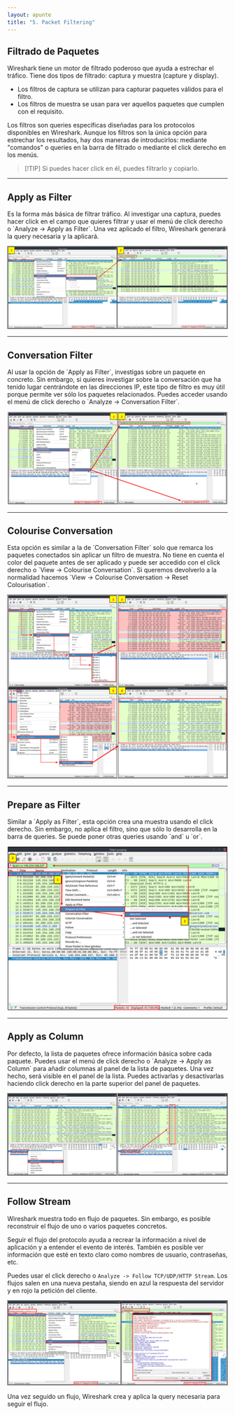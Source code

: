 ```yaml
---
layout: apunte
title: "5. Packet Filtering"
---
```


<h2>Filtrado de Paquetes</h2>
Wireshark tiene un motor de filtrado poderoso que ayuda a estrechar el tráfico. Tiene dos tipos de filtrado: captura y muestra (capture y display).

- Los filtros de captura se utilizan para capturar paquetes válidos para el filtro.
- Los filtros de muestra se usan para ver aquellos paquetes que cumplen con el requisito.

Los filtros son queries específicas diseñadas para los protocolos disponibles en Wireshark. Aunque los filtros son la única opción para estrechar los resultados, hay dos maneras de introducirlos: mediante "comandos" o queries en la barra de filtrado o mediante el click derecho en los menús.

>[!TIP] Si puedes hacer click en él, puedes filtrarlo y copiarlo.

---------------------
<h2>Apply as Filter</h2>
Es la forma más básica de filtrar tráfico. Al investigar una captura, puedes hacer click en el campo que quieres filtrar y usar el menú de click derecho o `Analyze -> Apply as Filter`. Una vez aplicado el filtro, Wireshark generará la query necesaria y la aplicará.

![](/apuntes/img/115.png)

--------------------
<h2>Conversation Filter</h2>
Al usar la opción de `Apply as Filter`, investigas sobre un paquete en concreto. Sin embargo, si quieres investigar sobre la conversación que ha tenido lugar centrándote en las direcciones IP, este tipo de filtro es muy útil porque permite ver sólo los paquetes relacionados. Puedes acceder usando el menú de click derecho o `Analyze -> Conversation Filter`.

![](/apuntes/img/116.png)

--------------------------
<h2>Colourise Conversation</h2>
Esta opción es similar a la de `Conversation Filter` solo que remarca los paquetes conectados sin aplicar un filtro de muestra. No tiene en cuenta el color del paquete antes de ser aplicado y puede ser accedido con el click derecho o `View -> Colourise Conversation`. Si queremos devolverlo a la normalidad hacemos `View -> Colourise Conversation -> Reset Colourisation`.

![](/apuntes/img/117.png)

-------------------
<h2>Prepare as Filter</h2>
Similar a `Apply as Filter`, esta opción crea una muestra usando el click derecho. Sin embargo, no aplica el filtro, sino que sólo lo desarrolla en la barra de queries. Se puede poner otras queries usando `and` u `or`.

![](/apuntes/img/118.png)

---------------------
<h2>Apply as Column</h2>
Por defecto, la lista de paquetes ofrece información básica sobre cada paquete. Puedes usar el menú de click derecho o `Analyze -> Apply as Column` para añadir columnas al panel de la lista de paquetes. Una vez hecho, será visible en el panel de la lista. Puedes activarlas y desactivarlas haciendo click derecho en la parte superior del panel de paquetes.

![](/apuntes/img/119.png)

------------------
<h2>Follow Stream</h2>
Wireshark muestra todo en flujo de paquetes. Sin embargo, es posible reconstruir el flujo de uno o varios paquetes concretos.

Seguir el flujo del protocolo ayuda a recrear la información a nivel de aplicación y a entender el evento de interés. También es posible ver información que esté en texto claro como nombres de usuario, contraseñas, etc.

Puedes usar el click derecho o `Analyze -> Follow TCP/UDP/HTTP Stream`. Los flujos salen en una nueva pestaña, siendo en azul la respuesta del servidor y en rojo la petición del cliente.

![](/apuntes/img/120.png)

Una vez seguido un flujo, Wireshark crea y aplica la query necesaria para seguir el flujo.